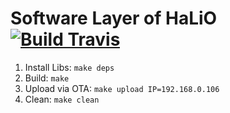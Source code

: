 # Software Layer of HaLiO [![Build Travis](https://api.travis-ci.org/IBEXcps/HaLiO-sw.svg?branch=master)](https://travis-ci.org/IBEXcps/HaLiO-sw)

1. Install Libs: `make deps`
2. Build: `make`
3. Upload via OTA: `make upload IP=192.168.0.106`
4. Clean: `make clean`
